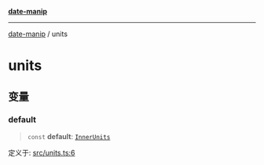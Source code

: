 [**date-manip**](index.md)

***

[date-manip](modules.md) / units

# units

## 变量

### default

> `const` **default**: [`InnerUnits`](types.md#innerunits)

定义于: [src/units.ts:6](https://github.com/fengxinming/date-manip/blob/8fccf261c90ecd05d2eaf7f8c5a47a123e2bb753/src/units.ts#L6)
